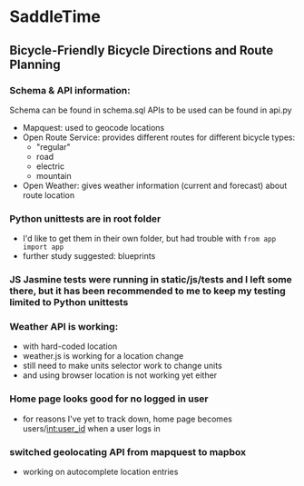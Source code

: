 # SaddleTime
## Bicycle-Friendly Bicycle Directions and Route Planning

### Schema & API information:
Schema can be found in schema.sql
APIs to be used can be found in api.py
 - Mapquest: used to geocode locations
 - Open Route Service: provides different routes for different bicycle types:
    - "regular"
    - road
    - electric
    - mountain
 - Open Weather: gives weather information (current and forecast) about route location

### Python unittests are in root folder
 - I'd like to get them in their own folder, but had trouble with `from app import app`
 - further study suggested: blueprints

### JS Jasmine tests were running in static/js/tests and I left some there, but it has been recommended to me to keep my testing limited to Python unittests

### Weather API is working:
 - with hard-coded location
 - weather.js is working for a location change
 - still need to make units selector work to change units
 - and using browser location is not working yet either

### Home page looks good for no logged in user
 - for reasons I've yet to track down, home page becomes users/<int:user_id> when a user logs in

### switched geolocating API from mapquest to mapbox
 - working on autocomplete location entries

